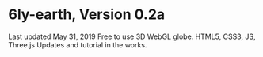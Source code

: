 # 6ly-earth, Version 0.2a
Last updated May 31, 2019
Free to use 3D WebGL globe. HTML5, CSS3, JS, Three.js
Updates and tutorial in the works.
